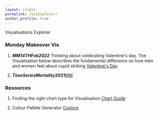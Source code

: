 ```yaml
---
layout: single
permalink: /VisExplorer/
author_profile: true
---
```


Visualisations Explorer 

### Monday Makeover Vis


1. ***MM14THFeb2022*** Thinking about celebrating Valentine's day. The Visualisation below describes the fundamental difference on how men and women feel about cupid striking [Valentine's Day](https://public.tableau.com/app/profile/neha8289/viz/valentines_day_mm/Dashboard3)

2. ***TimeSeriesMortality2021***[MM](https://public.tableau.com/app/profile/neha8289/viz/MM_Mortality_Rate/Dashboard1)



### Resources 
1. Finding the right chart type for Visualisation 
[Chart Guide](https://chart.guide/charts/time-or-trend/)

2. Colour Pallete Generator 
[Coolors](https://coolors.co/)
